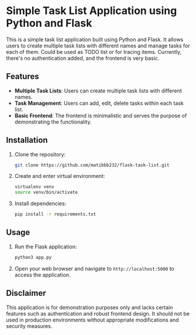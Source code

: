 # Simple Task List Application using Python and Flask

This is a simple task list application built using Python and Flask. It allows users to create multiple task lists with different names and manage tasks for each of them. Could be used as TODO list or for tracing items. Currently, there's no authentication added, and the frontend is very basic.

## Features

- **Multiple Task Lists**: Users can create multiple task lists with different names.
- **Task Management**: Users can add, edit, delete tasks within each task list.
- **Basic Frontend**: The frontend is minimalistic and serves the purpose of demonstrating the functionality.

## Installation

1. Clone the repository:

    ```sh
    git clone https://github.com/matibbb232/flask-task-list.git
    ```

2. Create and enter virtual environment:
   
    ```sh
    virtualenv venv
    source venv/bin/activate
    ```
    
3. Install dependencies:

    ```sh
    pip install -r requirements.txt
    ```

## Usage

1. Run the Flask application:

    ```sh
    python3 app.py
    ```

2. Open your web browser and navigate to `http://localhost:5000` to access the application.

## Disclaimer

This application is for demonstration purposes only and lacks certain features such as authentication and robust frontend design. It should not be used in production environments without appropriate modifications and security measures.
